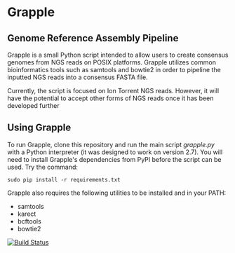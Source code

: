 Grapple
=======

Genome Reference Assembly Pipeline
----------------------------------

Grapple is a small Python script intended to allow users to create consensus genomes from NGS reads on POSIX platforms. Grapple utilizes common bioinformatics tools such as samtools and bowtie2 in order to pipeline the inputted NGS reads into a consensus FASTA file.

Currently, the script is focused on Ion Torrent NGS reads. However, it will have the potential to accept other forms of NGS reads
once it has been developed further

Using Grapple
-------------

To run Grapple, clone this repository and run the main script *grapple.py* with a Python interpreter
(it was designed to work on version 2.7). You will need to install Grapple's dependencies from
PyPI before the script can be used. Try the command:

    sudo pip install -r requirements.txt

Grapple also requires the following utilities to be installed and in your PATH:

* samtools
* karect
* bcftools
* bowtie2

[![Build Status](https://travis-ci.org/qsirianni/ipa.svg?branch=master)](https://travis-ci.org/qsirianni/ipa)
